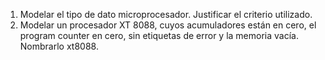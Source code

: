 1. Modelar el tipo de dato microprocesador. Justificar el criterio utilizado.
2. Modelar un procesador XT 8088, cuyos acumuladores están en cero, el program counter en cero, sin etiquetas de error y la memoria vacía. Nombrarlo xt8088. 

